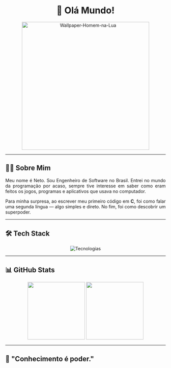 <div align="center">
  
# 🌌 Olá Mundo!  
<img src="https://i.pinimg.com/564x/2f/3e/07/2f3e0726b2e2bfff37e4528d0b46ff17.jpg" alt="Wallpaper-Homem-na-Lua" width="400px">

</div>

---

## 👨‍💻 Sobre Mim  
<p align="justify">
  Meu nome é Neto. Sou Engenheiro de Software no Brasil. Entrei no mundo da programação por acaso, sempre tive interesse em saber como eram feitos os jogos, programas e aplicativos que usava no computador.
</p>

<p align="justify">
  Para minha surpresa, ao escrever meu primeiro código em <strong>C</strong>, foi como falar uma segunda língua — algo simples e direto. No fim, foi como descobrir um superpoder.
</p>

---

## 🛠️ Tech Stack  

<div align="center">
  <img src="https://skillicons.dev/icons?i=js,html,css,nodejs,git,github,py,java&theme=light" alt="Tecnologias">
</div>

---

## 📊 GitHub Stats  
<div align="center">
  <img height="180em" src="https://github-readme-stats.vercel.app/api?username=natalvidesneto&show_icons=true&theme=radical&hide_border=true" />
  <img height="180em" src="https://github-readme-stats.vercel.app/api/top-langs/?username=natalvidesneto&theme=dark&hide_border=true&layout=compact" />
</div>

---

## 🌟 **"Conhecimento é poder."**  
</div>

